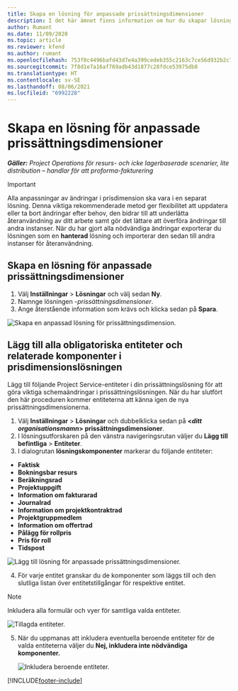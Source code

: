 ```yaml
---
title: Skapa en lösning för anpassade prissättningsdimensioner
description: I det här ämnet finns information om hur du skapar lösningar för anpassade prissättningsdimensioner.
author: Rumant
ms.date: 11/09/2020
ms.topic: article
ms.reviewer: kfend
ms.author: rumant
ms.openlocfilehash: 753f0c4496bafd43d7e4a399cedeb355c2163c7ce56d932b2c786d5f2e672b6b
ms.sourcegitcommit: 7f8d1e7a16af769adb43d1877c28fdce53975db8
ms.translationtype: HT
ms.contentlocale: sv-SE
ms.lasthandoff: 08/06/2021
ms.locfileid: "6992228"
---
```

# <a name="create-a-solution-for-custom-pricing-dimensions"></a>Skapa en lösning för anpassade prissättningsdimensioner

 _**Gäller:** Project Operations för resurs- och icke lagerbaserade scenarier, lite distribution – handlar för att proforma-fakturering_ 

>[!IMPORTANT]
>Alla anpassningar av ändringar i prisdimension ska vara i en separat lösning. Denna viktiga rekommenderade metod ger flexibilitet att uppdatera eller ta bort ändringar efter behov, den bidrar till att underlätta återanvändning av ditt arbete samt gör det lättare att överföra ändringar till andra instanser. När du har gjort alla nödvändiga ändringar exporterar du lösningen som en **hanterad** lösning och importerar den sedan till andra instanser för återanvändning.

## <a name="create-a-solution-for-custom-pricing-dimensions"></a>Skapa en lösning för anpassade prissättningsdimensioner

1.  Välj **Inställningar** > **Lösningar** och välj sedan **Ny**.
2.  Namnge lösningen *<your organization name>-prissättningsdimensioner*.
3. Ange återstående information som krävs och klicka sedan på **Spara**.

  ![Skapa en anpassad lösning för prissättningsdimension.](./media/Creation-of-custom-pricing-dimension-solution.png)
 
## <a name="add-all-required-entities-and-related-components-to-the-pricing-dimension-solution"></a>Lägg till alla obligatoriska entiteter och relaterade komponenter i prisdimensionslösningen

Lägg till följande Project Service-entiteter i din prissättningslösning för att göra viktiga schemaändringar i prissättningslösningen. När du har slutfört den här proceduren kommer entiteterna att känna igen de nya prissättningsdimensionerna.

1.  Välj **Inställningar** > **Lösningar** och dubbelklicka sedan på **<*ditt organisationsmamn*> prissättningsdimensioner**.
2.  I lösningsutforskaren på den vänstra navigeringsrutan väljer du **Lägg till befintliga** > **Entiteter**.
3.  I dialogrutan **lösningskomponenter** markerar du följande entiteter:
 
   - **Faktisk**
   - **Bokningsbar resurs**
   - **Beräkningsrad**
   - **Projektuppgift**
   - **Information om fakturarad**
   - **Journalrad**
   - **Information om projektkontraktrad**
   - **Projektgruppmedlem**
   - **Information om offertrad**
   - **Pålägg för rollpris**
   - **Pris för roll**
   - **Tidspost**
 
   ![Lägg till lösning för anpassade prissättningsdimensioner.](./media/Existing-entities-to-PD-solution.png)
 
 4. För varje entitet granskar du de komponenter som läggs till och den slutliga listan över entitetstillgångar för respektive entitet. 

   >[!NOTE]
   > Inkludera alla formulär och vyer för samtliga valda entiteter.

  ![Tillagda entiteter.](./media/solution-component-selection.png)


5.  När du uppmanas att inkludera eventuella beroende entiteter för de valda entiteterna väljer du **Nej, inkludera inte nödvändiga komponenter.**

    ![Inkludera beroende entiteter.](./media/Do-not-include-required.png)


[!INCLUDE[footer-include](../includes/footer-banner.md)]